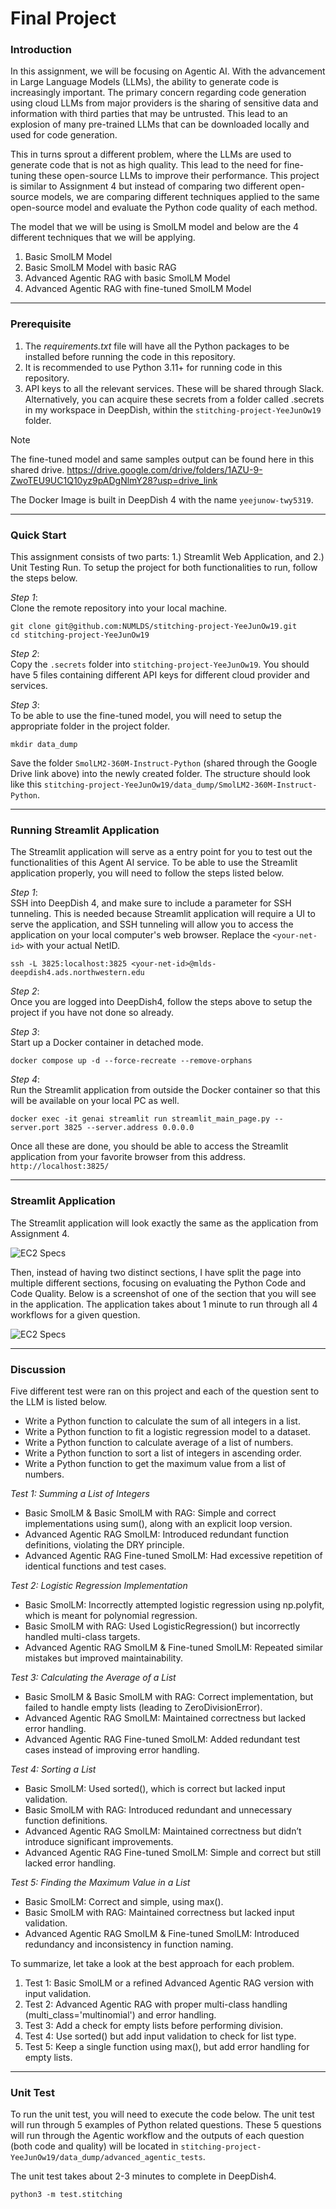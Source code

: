 # Final Project

### Introduction

In this assignment, we will be focusing on Agentic AI. With the advancement in Large Language Models (LLMs), the ability to generate code is increasingly important.
The primary concern regarding code generation using cloud LLMs from major providers is the sharing of sensitive data and
information with third parties that may be untrusted. This lead to an explosion of many pre-trained LLMs that can be
downloaded locally and used for code generation.

This in turns sprout a different problem, where the LLMs are used to generate code that is not as high quality. This
lead to the need for fine-tuning these open-source LLMs to improve their performance. This project is similar to Assignment 4
but instead of comparing two different open-source models, we are comparing different techniques applied to the same open-source
model and evaluate the Python code quality of each method.

The model that we will be using is SmolLM model and below are the 4 different techniques that we will be applying.

1. Basic SmolLM Model
2. Basic SmolLM Model with basic RAG
3. Advanced Agentic RAG with basic SmolLM Model
4. Advanced Agentic RAG with fine-tuned SmolLM Model

---

### Prerequisite

1. The *requirements.txt* file will have all the Python packages to be installed before running the code in this
repository.
2. It is recommended to use Python 3.11+ for running code in this repository.
3. API keys to all the relevant services. These will be shared through Slack. Alternatively, you can acquire these secrets from
a folder called .secrets in my workspace in DeepDish, within the `stitching-project-YeeJunOw19` folder.

> [!NOTE]
> The fine-tuned model and same samples output can be found here in this shared drive.
> https://drive.google.com/drive/folders/1AZU-9-ZwoTEU9UC1Q10yz9pADgNlmY28?usp=drive_link
> 
> The Docker Image is built in DeepDish 4 with the name `yeejunow-twy5319`.

---

### Quick Start

This assignment consists of two parts: 1.) Streamlit Web Application, and 2.) Unit Testing Run. To setup the project for both
functionalities to run, follow the steps below.

*Step 1*:</br>
Clone the remote repository into your local machine.
```shell
git clone git@github.com:NUMLDS/stitching-project-YeeJunOw19.git
cd stitching-project-YeeJunOw19
```

*Step 2*:</br>
Copy the `.secrets` folder into `stitching-project-YeeJunOw19`. You should have 5 files containing different API keys for different
cloud provider and services.

*Step 3*:</br>
To be able to use the fine-tuned model, you will need to setup the appropriate folder in the project folder.
```shell
mkdir data_dump
```
Save the folder `SmolLM2-360M-Instruct-Python` (shared through the Google Drive link above) into the newly created folder.
The structure should look like this `stitching-project-YeeJunOw19/data_dump/SmolLM2-360M-Instruct-Python`.

---

### Running Streamlit Application

The Streamlit application will serve as a entry point for you to test out the functionalities of this Agent AI service.
To be able to use the Streamlit application properly, you will need to follow the steps listed below.

*Step 1*:</br>
SSH into DeepDish 4, and make sure to include a parameter for SSH tunneling. This is needed because Streamlit application will
require a UI to serve the application, and SSH tunneling will allow you to access the application on your local computer's web browser.
Replace the `<your-net-id>` with your actual NetID.
```shell
ssh -L 3825:localhost:3825 <your-net-id>@mlds-deepdish4.ads.northwestern.edu
```

*Step 2*:</br>
Once you are logged into DeepDish4, follow the steps above to setup the project if you have not done so already.

*Step 3*:</br>
Start up a Docker container in detached mode.
```shell
docker compose up -d --force-recreate --remove-orphans
```

*Step 4*:</br>
Run the Streamlit application from outside the Docker container so that this will be available on your local PC as well.
```shell
docker exec -it genai streamlit run streamlit_main_page.py --server.port 3825 --server.address 0.0.0.0
```

Once all these are done, you should be able to access the Streamlit application from your favorite browser from this address.
`http://localhost:3825/`

---

### Streamlit Application

The Streamlit application will look exactly the same as the application from Assignment 4.

![EC2 Specs](/images/Streamlit_Main_Page.png)

Then, instead of having two distinct sections, I have split the page into multiple different sections, focusing on evaluating the
Python Code and Code Quality. Below is a screenshot of one of the section that you will see in the application. The application
takes about 1 minute to run through all 4 workflows for a given question.

![EC2 Specs](/images/Streamlit_Final_Example.png)

---

### Discussion

Five different test were ran on this project and each of the question sent to the LLM is listed below.

- Write a Python function to calculate the sum of all integers in a list.
- Write a Python function to fit a logistic regression model to a dataset.
- Write a Python function to calculate average of a list of numbers.
- Write a Python function to sort a list of integers in ascending order.
- Write a Python function to get the maximum value from a list of numbers.

_Test 1: Summing a List of Integers_</br>
- Basic SmolLM & Basic SmolLM with RAG: Simple and correct implementations using sum(), along with an explicit loop version.
- Advanced Agentic RAG SmolLM: Introduced redundant function definitions, violating the DRY principle.
- Advanced Agentic RAG Fine-tuned SmolLM: Had excessive repetition of identical functions and test cases.

_Test 2: Logistic Regression Implementation_</br>
- Basic SmolLM: Incorrectly attempted logistic regression using np.polyfit, which is meant for polynomial regression.
- Basic SmolLM with RAG: Used LogisticRegression() but incorrectly handled multi-class targets.
- Advanced Agentic RAG SmolLM & Fine-tuned SmolLM: Repeated similar mistakes but improved maintainability.

_Test 3: Calculating the Average of a List_</br>
- Basic SmolLM & Basic SmolLM with RAG: Correct implementation, but failed to handle empty lists (leading to ZeroDivisionError).
- Advanced Agentic RAG SmolLM: Maintained correctness but lacked error handling.
- Advanced Agentic RAG Fine-tuned SmolLM: Added redundant test cases instead of improving error handling.

_Test 4: Sorting a List_</br>
- Basic SmolLM: Used sorted(), which is correct but lacked input validation.
- Basic SmolLM with RAG: Introduced redundant and unnecessary function definitions.
- Advanced Agentic RAG SmolLM: Maintained correctness but didn’t introduce significant improvements.
- Advanced Agentic RAG Fine-tuned SmolLM: Simple and correct but still lacked error handling.

_Test 5: Finding the Maximum Value in a List_</br>
- Basic SmolLM: Correct and simple, using max().
- Basic SmolLM with RAG: Maintained correctness but lacked input validation.
- Advanced Agentic RAG SmolLM & Fine-tuned SmolLM: Introduced redundancy and inconsistency in function naming.

To summarize, let take a look at the best approach for each problem.

1. Test 1: Basic SmolLM or a refined Advanced Agentic RAG version with input validation.
2. Test 2: Advanced Agentic RAG with proper multi-class handling (multi_class='multinomial') and error handling.
3. Test 3: Add a check for empty lists before performing division.
4. Test 4: Use sorted() but add input validation to check for list type.
5. Test 5: Keep a single function using max(), but add error handling for empty lists.

---

### Unit Test

To run the unit test, you will need to execute the code below. The unit test will run through 5 examples of Python related
questions. These 5 questions will run through the Agentic workflow and the outputs of each question (both code and quality) will
be located in `stitching-project-YeeJunOw19/data_dump/advanced_agentic_tests`.

The unit test takes about 2-3 minutes to complete in DeepDish4.

```shell
python3 -m test.stitching
```